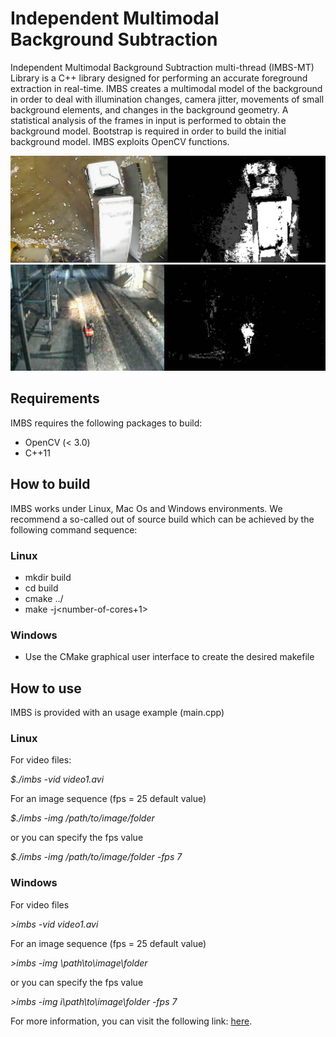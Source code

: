 # Independent Multimodal Background Subtraction
Independent Multimodal Background Subtraction multi-thread (IMBS-MT) Library is a C++ library designed for
 performing an accurate foreground extraction in real-time. IMBS creates a multimodal model
of the background in order to deal with illumination changes, camera jitter, movements of 
small background elements, and changes in the background geometry. A statistical analysis 
of the frames in input is performed to obtain the background model. Bootstrap is required 
in order to build the initial background model. IMBS exploits OpenCV functions.

![Example 1](images/bgs-example-1.jpg)
![Example 2](images/bgs-example-2.jpg)

## Requirements

IMBS requires the following packages to build:

* OpenCV (< 3.0)
* C++11

## How to build

IMBS works under Linux, Mac Os and Windows environments. We recommend a so-called out of source build 
which can be achieved by the following command sequence:

### Linux

* mkdir build
* cd build
* cmake ../
* make -j\<number-of-cores+1\>

### Windows
* Use the CMake graphical user interface to create the desired makefile

## How to use

IMBS is provided with an usage example (main.cpp)

### Linux

For video files:

_$./imbs -vid video1.avi_

For an image sequence (fps = 25 default value)

_$./imbs -img /path/to/image/folder_

or you can specify the fps value

_$./imbs -img /path/to/image/folder -fps 7_


### Windows

For video files

_>imbs -vid video1.avi_

For an image sequence (fps = 25 default value)

_>imbs -img \path\to\image\folder_

or you can specify the fps value

_>imbs -img i\path\to\image\folder -fps 7_

For more information, you can visit the following link: [here](http://www.dis.uniroma1.it/~bloisi/software/imbs.html).